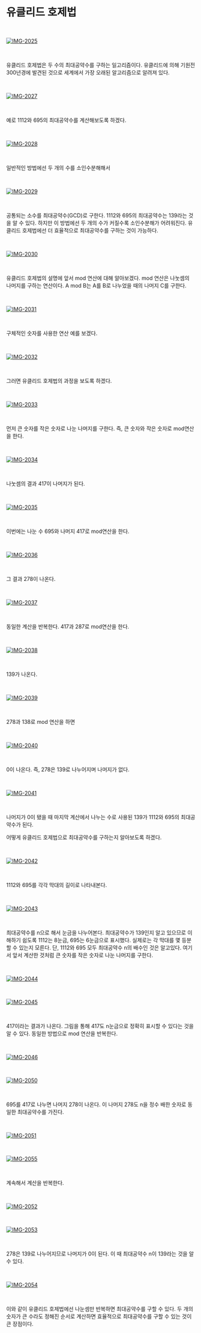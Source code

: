 # 유클리드 호제법

</br>

<a href="https://ibb.co/LQPWCvV"><img src="https://i.ibb.co/wJLXKY5/IMG-2025.jpg" alt="IMG-2025" border="0"></a>

</br>

유클리드 호제법은 두 수의 최대공약수를 구하는 일고리즘이다. 유클리드에 의해 기원전 300년경에 발견된 것으로 세계에서 가장 오래된 알고리즘으로 알려져 있다.

</br>

<a href="https://ibb.co/WVgd2p5"><img src="https://i.ibb.co/fD4KxGF/IMG-2027.jpg" alt="IMG-2027" border="0"></a>

</br>

예로 1112와 695의 최대공약수를 계산해보도록 하겠다.

</br>

<a href="https://ibb.co/YPRLxRF"><img src="https://i.ibb.co/wB0zf0F/IMG-2028.jpg" alt="IMG-2028" border="0"></a>

</br>

일반적인 방법에선 두 개의 수를 소인수분해해서

</br>

<a href="https://ibb.co/BfHxLSh"><img src="https://i.ibb.co/51XyTfQ/IMG-2029.jpg" alt="IMG-2029" border="0"></a>

</br>

공통되는 소수를 최대공약수(GCD)로 구한다. 1112와 695의 최대공약수는 139라는 것을 알 수 있다. 하지만 이 방법에선 두 개의 수가 커질수록 소인수분해가 어려워진다. 유클리드 호제법에선 더 효율적으로 최대공약수를 구하는 것이 가능하다.

</br>

<a href="https://ibb.co/60Nd20Q"><img src="https://i.ibb.co/b57fx5t/IMG-2030.jpg" alt="IMG-2030" border="0"></a>

</br>

유클리드 호제법의 설명에 앞서 mod 연산에 대해 알아보겠다. mod 연산은 나눗셈의 나머지를 구하는 연산이다. A mod B는 A를 B로 나누었을 때의 나머지 C를 구한다.

</br>

<a href="https://ibb.co/wcfdhX2"><img src="https://i.ibb.co/8YHmgpQ/IMG-2031.jpg" alt="IMG-2031" border="0"></a>

</br>

구체적인 숫자를 사용한 연산 예를 보겠다.

</br>

<a href="https://ibb.co/h77V61x"><img src="https://i.ibb.co/kHHX76V/IMG-2032.jpg" alt="IMG-2032" border="0"></a>

</br>

그러면 유클리드 호제법의 과정을 보도록 하겠다.

</br>

<a href="https://ibb.co/8j5cjLM"><img src="https://i.ibb.co/hKWfKJs/IMG-2033.jpg" alt="IMG-2033" border="0"></a>

</br>

먼저 큰 숫자를 작은 숫자로 나눈 나머지를 구한다. 즉, 큰 숫자와 작은 숫자로 mod연산을 한다. 

</br>

<a href="https://ibb.co/StPXrMH"><img src="https://i.ibb.co/McsD6tK/IMG-2034.jpg" alt="IMG-2034" border="0"></a>

</br>

나눗셈의 결과 417이 나머지가 된다.

</br>

<a href="https://ibb.co/0ZHh1sY"><img src="https://i.ibb.co/P4qwJD1/IMG-2035.jpg" alt="IMG-2035" border="0"></a>

</br>

이번에는 나눈 수 695와 나머지 417로 mod연산을 한다.

</br>

<a href="https://ibb.co/b65k91w"><img src="https://i.ibb.co/D1fZ24c/IMG-2036.jpg" alt="IMG-2036" border="0"></a>

</br>

그 결과 278이 나온다.

</br>

<a href="https://ibb.co/2dkLfYr"><img src="https://i.ibb.co/qpr4PF8/IMG-2037.jpg" alt="IMG-2037" border="0"></a>

</br>

동일한 계산을 반복한다. 417과 287로 mod연산을 한다.

</br>

<a href="https://ibb.co/4YHMRnn"><img src="https://i.ibb.co/Yyx8BFF/IMG-2038.jpg" alt="IMG-2038" border="0"></a>

</br>

139가 나온다.

</br>

<a href="https://ibb.co/PcK6zpC"><img src="https://i.ibb.co/T46gqXh/IMG-2039.jpg" alt="IMG-2039" border="0"></a>

</br>

278과 138로 mod 연산을 하면

</br>

<a href="https://ibb.co/smFYxNM"><img src="https://i.ibb.co/kHhCbwW/IMG-2040.jpg" alt="IMG-2040" border="0"></a>

</br>

0이 나온다. 즉, 278은 139로 나누어지며 나머지가 없다.

</br>

<a href="https://ibb.co/CVvmv0V"><img src="https://i.ibb.co/XFpjpJF/IMG-2041.jpg" alt="IMG-2041" border="0"></a>

</br>

나머지가 0이 됐을 때 마지막 계산에서 나누는 수로 사용된 139가 1112와 695의 최대공약수가 된다.

어떻게 유클리드 호제법으로 최대공약수를 구하는지 알아보도록 하겠다.

</br>

<a href="https://ibb.co/S6f508H"><img src="https://i.ibb.co/VLwJDZb/IMG-2042.jpg" alt="IMG-2042" border="0"></a>

</br>

1112와 695를 각각 막대의 길이로 나타내본다.

</br>

<a href="https://ibb.co/Cm9vyqY"><img src="https://i.ibb.co/5Gjv3dS/IMG-2043.jpg" alt="IMG-2043" border="0"></a>

</br>

최대공약수를 n으로 해서 눈금을 나누어본다. 최대공약수가 139인지 알고 있으므로 이해하기 쉽도록 1112는 8눈금, 695는 6눈금으로 표시했다. 실제로는 각 막대를 몇 등분할 수 있는지 모른다. 단, 1112와 695 모두 최대공약수 n의 배수인 것은 알고있다. 여기서 앞서 계산한 것처럼 큰 숫자를 작은 숫자로 나눈 나머지를 구한다.

</br>

<a href="https://ibb.co/wY2Rg05"><img src="https://i.ibb.co/PtVNjmq/IMG-2044.jpg" alt="IMG-2044" border="0"></a>

</br>

<a href="https://ibb.co/bztqHHn"><img src="https://i.ibb.co/9sPzwwj/IMG-2045.jpg" alt="IMG-2045" border="0"></a>

</br>

417이라는 결과가 나온다. 그림을 통해 417도 n눈금으로 정확히 표시할 수 있다는 것을 알 수 있다. 동일한 방법으로 mod 연산을 반복한다.

</br>

<a href="https://ibb.co/KhLcQXJ"><img src="https://i.ibb.co/NCmgksM/IMG-2046.jpg" alt="IMG-2046" border="0"></a>

</br>

<a href="https://ibb.co/WpZqscL"><img src="https://i.ibb.co/4gz9JjH/IMG-2050.jpg" alt="IMG-2050" border="0"></a>

</br>

695를 417로 나누면 나머지 278이 나온다. 이 나머지 278도 n을 정수 배한 숫자로 동일한 최대공약수를 가진다.

</br>

<a href="https://ibb.co/LPvGkbs"><img src="https://i.ibb.co/yRV3fGx/IMG-2051.jpg" alt="IMG-2051" border="0"></a>

</br>

<a href="https://ibb.co/dMQtCMg"><img src="https://i.ibb.co/xLMY9LH/IMG-2055.jpg" alt="IMG-2055" border="0"></a>

</br>

계속해서 계산을 반복한다.

</br>

<a href="https://ibb.co/9yYhf2t"><img src="https://i.ibb.co/mhz0Yt8/IMG-2052.jpg" alt="IMG-2052" border="0"></a>

</br>

<a href="https://ibb.co/7kTdX63"><img src="https://i.ibb.co/41Dn75b/IMG-2053.jpg" alt="IMG-2053" border="0"></a>

</br>

278은 139로 나누어지므로 나머지가 0이 된다. 이 때 최대공약수 n이 139라는 것을 알 수 있다.

</br>

<a href="https://ibb.co/1qk8VQY"><img src="https://i.ibb.co/MVmMTSy/IMG-2054.jpg" alt="IMG-2054" border="0"></a>

</br>

이와 같이 유클리드 호제법에선 나눈셈만 반복하면 최대공약수를 구할 수 있다. 두 개의 숫자가 큰 수라도 정해진 순서로 계산하면 효율적으로 최대공약수를 구할 수 있는 것이 큰 장점이다.
